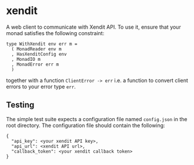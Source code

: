 # xendit

A web client to communicate with Xendit API.
To use it, ensure that your monad satisfies the following constraint:
```
type WithXendit env err m = 
  ( MonadReader env m
  , HasXenditConfig env
  , MonadIO m
  , MonadError err m
  )
```
together with a function `ClientError -> err`
i.e. a function to convert client errors to your error type `err`. 

## Testing
The simple test suite expects a configuration file named `config.json`
in the root directory.
The configuration file should contain the following:
```
{
  "api_key": <your xendit API key>,
  "api_url": <xendit API url>,
  "callback_token": <your xendit callback token>
}
```
